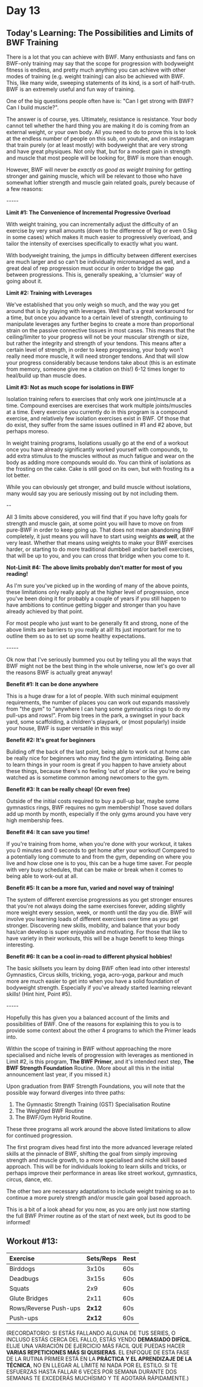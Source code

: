 # Day 13

## Today's Learning: The Possibilities and Limits of BWF Training

There is a lot that you can achieve with BWF. Many enthusiasts and fans on BWF-only training may say that the scope for progression with bodyweight fitness is endless, and pretty much anything you can achieve with other modes of training (e.g. weight training) can also be achieved with BWF. This, like many wide, sweeping statements of its kind, is a sort of half-truth. BWF is an extremely useful and fun way of training.

One of the big questions people often have is: "Can I get strong with BWF? Can I build muscle?".

The answer is of course, yes. Ultimately, resistance is resistance. Your body cannot tell whether the hard thing you are making it do is coming from an external weight, or your own body. All you need to do to prove this is to look at the endless number of people on this sub, on youtube, and on instagram that train purely (or at least mostly) with bodyweight that are very strong and have great physiques. Not only that, but for a modest gain in strength and muscle that most people will be looking for, BWF is more than enough.

However, BWF will never be *exactly as good as weight training* for getting stronger and gaining muscle, which will be relevant to those who have somewhat loftier strength and muscle gain related goals, purely because of a few reasons:

\-----

**Limit #1: The Convenience of Incremental Progressive Overload**

With weight training, you can incrementally adjust the difficulty of an exercise by very small amounts (down to the difference of 1kg or even 0.5kg in some cases) which makes it much easier to progressively overload, and tailor the intensity of exercises specifically to exactly what you want.

With bodyweight training, the jumps in difficulty between different exercises are much larger and so can't be individually micromanaged as well, and a great deal of rep progression must occur in order to bridge the gap between progressions. This is, generally speaking, a 'clumsier' way of going about it.

**Limit #2: Training with Leverages**

We've established that you only weigh so much, and the way you get around that is by playing with leverages. Well that's a great workaround for a time, but once you advance to a certain level of strength, continuing to manipulate leverages any further begins to create a more than proportional strain on the passive connective tissues in most cases. This means that the ceiling/limiter to your progress will not be your muscular strength or size, but rather the integrity and strength of your tendons. This means after a certain level of strength, in order to keep progressing, your body won't really need more muscle, it will need stronger tendons. And that will slow your progress considerably because tendons take about (this is an estimate from memory, someone give me a citation on this!) 6-12 times longer to heal/build up than muscle does.

**Limit #3: Not as much scope for isolations in BWF**

Isolation training refers to exercises that only work one joint/muscle at a time. Compound exercises are exercises that work multiple joints/muscles at a time. Every exercise you currently do in this program is a compound exercise, and relatively few isolation exercises exist in BWF. Of those that do exist, they suffer from the same issues outlined in #1 and #2 above, but perhaps moreso.

In weight training programs, Isolations usually go at the end of a workout once you have already significantly worked yourself with compounds, to add extra stimulus to the muscles without as much fatigue and wear on the body as adding more compounds would do. You can think of isolations as the frosting on the cake. Cake is still good on its own, but with frosting its a lot better.

While you can obviously get stronger, and build muscle without isolations, many would say you are seriously missing out by not including them.

\--

All 3 limits above considered, you will find that if you have lofty goals for strength and muscle gain, at some point you will have to move on from pure-BWF in order to keep going up. That does not mean abandoning BWF completely, it just means you will have to start using weights ***as well***, at the very least. Whether that means using weights to make your BWF exercises harder, or starting to do more traditional dumbbell and/or barbell exercises, that will be up to you, and you can cross that bridge when you come to it.

**Not-Limit #4: The above limits probably don't matter for most of you reading!**

As I'm sure you've picked up in the wording of many of the above points, these limitations only really apply at the higher level of progression, once you've been doing it for probably a couple of years if you still happen to have ambitions to continue getting bigger and stronger than you have already achieved by that point.

For most people who just want to be generally fit and strong, none of the above limits are barriers to you really at all! Its just important for me to outline them so as to set up some healthy expectations.

\-----

Ok now that I've seriously bummed you out by telling you all the ways that BWF might not be the best thing in the whole universe, now let's go over all the reasons BWF is actually great anyway!

**Benefit #1: It can be done anywhere**

This is a huge draw for a lot of people. With such minimal equipment requirements, the number of places you can work out expands massively from "the gym" to "anywhere I can hang some gymnastics rings to do my pull-ups and rows!". From big trees in the park, a swingset in your back yard, some scaffolding, a children's playpark, or (most popularly) inside your house, BWF is super versatile in this way!

**Benefit #2: It's great for beginners**

Building off the back of the last point, being able to work out at home can be really nice for beginners who may find the gym intimidating. Being able to learn things in your room is great if you happen to have anxiety about these things, because there's no feeling 'out of place' or like you're being watched as is sometime common among newcomers to the gym.

**Benefit #3: It can be really cheap! (Or even free)**

Outside of the initial costs required to buy a pull-up bar, maybe some gymnastics rings, BWF requires no gym membership! Those saved dollars add up month by month, especially if the only gyms around you have very high membership fees.

**Benefit #4: It can save you time!**

If you're training from home, when you're done with your workout, it takes you 0 minutes and 0 seconds to get home after your workout! Compared to a potentially long commute to and from the gym, depending on where you live and how close one is to you, this can be a huge time saver. For people with very busy schedules, that can be make or break when it comes to being able to work-out at all.

**Benefit #5: It can be a more fun, varied and novel way of training!**

The system of different exercise progressions as you get stronger ensures that you're not always doing the same exercises forever, adding slightly more weight every session, week, or month until the day you die. BWF will involve you learning loads of different exercises over time as you get stronger. Discovering new skills, mobility, and balance that your body has/can develop is super enjoyable and motivating. For those that like to have variety in their workouts, this will be a huge benefit to keep things interesting.

**Benefit #6: It can be a cool in-road to different physical hobbies!**

The basic skillsets you learn by doing BWF often lead into other interests! Gymnastics, Circus skills, tricking, yoga, acro-yoga, parkour and much more are much easier to get into when you have a solid foundation of bodyweight strength. Especially if you've already started learning relevant skills! (Hint hint, Point #5).

\-----

Hopefully this has given you a balanced account of the limits and possibilities of BWF. One of the reasons for explaining this to you is to provide some context about the other 4 programs to which the Primer leads into.

Within the scope of training in BWF without approaching the more specialised and niche levels of progression with leverages as mentioned in Limit #2, is this program, **The BWF Primer**, and it's intended next step, **The BWF Strength Foundation** Routine. (More about all this in the initial announcement last year, if you missed it.)

Upon graduation from BWF Strength Foundations, you will note that the possible way forward diverges into three paths:

1. The Gymnastic Strength Training (GST) Specialisation Routine
2. The Weighted BWF Routine
3. The BWF/Gym Hybrid Routine.

These three programs all work around the above listed limitations to allow for continued progression.

The first program dives head first into the more advanced leverage related skills at the pinnacle of BWF, shifting the goal from simply improving strength and muscle growth, to a more specialised and niche skill based approach. This will be for individuals looking to learn skills and tricks, or perhaps improve their performance in areas like street workout, gymnastics, circus, dance, etc.

The other two are necessary adaptations to include weight training so as to continue a more purely strength and/or muscle gain goal based approach.

This is a bit of a look ahead for you now, as you are only just now starting the full BWF Primer routine as of the start of next week, but its good to be informed!

## Workout #13:

|Exercise|Sets/Reps|Rest|
|:-|:-|:-|
|Birddogs|3x10s|60s|
|Deadbugs|3x15s|60s|
|Squats|2x9|60s|
|Glute Bridges|2x11|60s|
|Rows/Reverse Push-ups|**2x12**|60s|
|Push-ups|**2x12**|60s|

(RECORDATORIO: SI ESTÁS FALLANDO ALGUNA DE TUS SERIES, O INCLUSO ESTÁS CERCA DEL FALLO, ESTÁS YENDO **DEMASIADO DIFÍCIL**. ELIJE UNA VARIACIÓN DE EJERCICIO MÁS FÁCIL QUE PUEDAS HACER **VARIAS REPETICIONES MÁS SI QUISIERAS**. EL ENFOQUE DE ESTA FASE DE LA RUTINA PRIMER ESTÁ EN LA **PRÁCTICA Y EL APRENDIZAJE DE LA TÉCNICA**, NO EN LLEGAR AL LÍMITE NI NADA POR EL ESTILO. SI TE ESFUERZAS HASTA FALLAR 6 VECES POR SEMANA DURANTE DOS SEMANAS TE EXCEDERÁS MUCHÍSIMO Y TE AGOTARÁ RÁPIDAMENTE.)